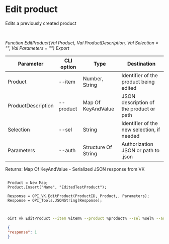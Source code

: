 ﻿---
sidebar_position: 5
---

# Edit product
 Edits a previously created product




<br/>


*Function EditProduct(Val Product, Val ProductDescription, Val Selection = "", Val Parameters = "") Export*

 | Parameter | CLI option | Type | Destination |
 |-|-|-|-|
 | Product | --item | Number, String | Identifier of the product being edited |
 | ProductDescription | --product | Map Of KeyAndValue | JSON description of the product or path |
 | Selection | --sel | String | Identifier of the new selection, if needed |
 | Parameters | --auth | Structure Of String | Authorization JSON or path to .json |

 
 Returns: Map Of KeyAndValue - Serialized JSON response from VK


```bsl title="Code example"
 
 Product = New Map;
 Product.Insert("Name", "EditedTestProduct");
 
 Response = OPI_VK.EditProduct(ProductID, Product,, Parameters);
 Response = OPI_Tools.JSONString(Response);
 
```
	


```sh title="CLI command example"
 
 oint vk EditProduct --item %item% --product %product% --sel %sel% --auth %auth%

```

```json title="Result"
 {
 "response": 1
 }
```
